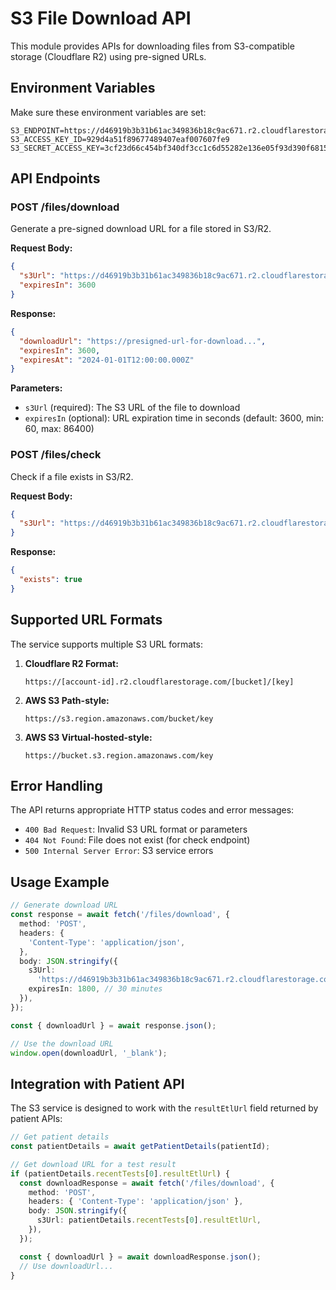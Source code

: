 # S3 File Download API

This module provides APIs for downloading files from S3-compatible storage (Cloudflare R2) using pre-signed URLs.

## Environment Variables

Make sure these environment variables are set:

```env
S3_ENDPOINT=https://d46919b3b31b61ac349836b18c9ac671.r2.cloudflarestorage.com
S3_ACCESS_KEY_ID=929d4a51f89677489407eaf007607fe9
S3_SECRET_ACCESS_KEY=3cf23d66c454bf340df3cc1c6d55282e136e05f93d390f6815b5ea167cc937ef
```

## API Endpoints

### POST /files/download

Generate a pre-signed download URL for a file stored in S3/R2.

**Request Body:**

```json
{
  "s3Url": "https://d46919b3b31b61ac349836b18c9ac671.r2.cloudflarestorage.com/bucket-name/path/to/file.pdf",
  "expiresIn": 3600
}
```

**Response:**

```json
{
  "downloadUrl": "https://presigned-url-for-download...",
  "expiresIn": 3600,
  "expiresAt": "2024-01-01T12:00:00.000Z"
}
```

**Parameters:**

- `s3Url` (required): The S3 URL of the file to download
- `expiresIn` (optional): URL expiration time in seconds (default: 3600, min: 60, max: 86400)

### POST /files/check

Check if a file exists in S3/R2.

**Request Body:**

```json
{
  "s3Url": "https://d46919b3b31b61ac349836b18c9ac671.r2.cloudflarestorage.com/bucket-name/path/to/file.pdf"
}
```

**Response:**

```json
{
  "exists": true
}
```

## Supported URL Formats

The service supports multiple S3 URL formats:

1. **Cloudflare R2 Format:**

   ```
   https://[account-id].r2.cloudflarestorage.com/[bucket]/[key]
   ```

2. **AWS S3 Path-style:**

   ```
   https://s3.region.amazonaws.com/bucket/key
   ```

3. **AWS S3 Virtual-hosted-style:**
   ```
   https://bucket.s3.region.amazonaws.com/key
   ```

## Error Handling

The API returns appropriate HTTP status codes and error messages:

- `400 Bad Request`: Invalid S3 URL format or parameters
- `404 Not Found`: File does not exist (for check endpoint)
- `500 Internal Server Error`: S3 service errors

## Usage Example

```typescript
// Generate download URL
const response = await fetch('/files/download', {
  method: 'POST',
  headers: {
    'Content-Type': 'application/json',
  },
  body: JSON.stringify({
    s3Url:
      'https://d46919b3b31b61ac349836b18c9ac671.r2.cloudflarestorage.com/results/patient-123/test-456.pdf',
    expiresIn: 1800, // 30 minutes
  }),
});

const { downloadUrl } = await response.json();

// Use the download URL
window.open(downloadUrl, '_blank');
```

## Integration with Patient API

The S3 service is designed to work with the `resultEtlUrl` field returned by patient APIs:

```typescript
// Get patient details
const patientDetails = await getPatientDetails(patientId);

// Get download URL for a test result
if (patientDetails.recentTests[0].resultEtlUrl) {
  const downloadResponse = await fetch('/files/download', {
    method: 'POST',
    headers: { 'Content-Type': 'application/json' },
    body: JSON.stringify({
      s3Url: patientDetails.recentTests[0].resultEtlUrl,
    }),
  });

  const { downloadUrl } = await downloadResponse.json();
  // Use downloadUrl...
}
```
